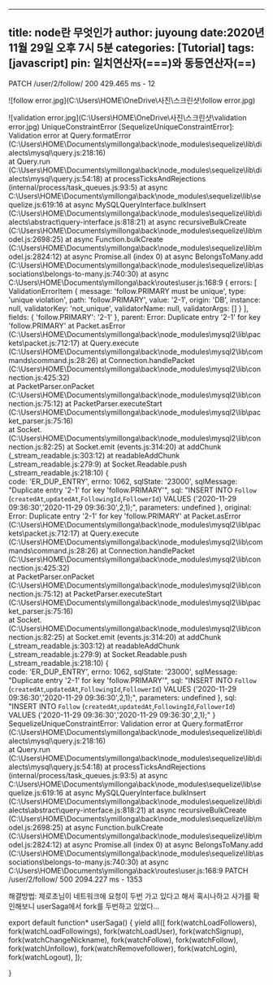 ----
title: node란 무엇인가
author: juyoung
date:2020년 11월 29일 오후 7시 5분
categories: [Tutorial]
tags: [javascript]
pin: 일치연산자(===)와 동등연산자(==)
---
PATCH /user/2/follow/ 200 429.465 ms - 12

![follow error.jpg](C:\Users\HOME\OneDrive\사진\스크린샷\follow error.jpg)

![validation error.jpg](C:\Users\HOME\OneDrive\사진\스크린샷\validation error.jpg)
UniqueConstraintError [SequelizeUniqueConstraintError]: Validation error
    at Query.formatError (C:\Users\HOME\Documents\ymillonga\back\node_modules\sequelize\lib\dialects\mysql\query.js:218:16)   
    at Query.run (C:\Users\HOME\Documents\ymillonga\back\node_modules\sequelize\lib\dialects\mysql\query.js:54:18)
    at processTicksAndRejections (internal/process/task_queues.js:93:5)
    at async C:\Users\HOME\Documents\ymillonga\back\node_modules\sequelize\lib\sequelize.js:619:16
    at async MySQLQueryInterface.bulkInsert (C:\Users\HOME\Documents\ymillonga\back\node_modules\sequelize\lib\dialects\abstract\query-interface.js:818:21)
    at async recursiveBulkCreate (C:\Users\HOME\Documents\ymillonga\back\node_modules\sequelize\lib\model.js:2698:25)
    at async Function.bulkCreate (C:\Users\HOME\Documents\ymillonga\back\node_modules\sequelize\lib\model.js:2824:12)
    at async Promise.all (index 0)
    at async BelongsToMany.add (C:\Users\HOME\Documents\ymillonga\back\node_modules\sequelize\lib\associations\belongs-to-many.js:740:30)
    at async C:\Users\HOME\Documents\ymillonga\back\routes\user.js:168:9 {
  errors: [
    ValidationErrorItem {
      message: 'follow.PRIMARY must be unique',
      type: 'unique violation',
      path: 'follow.PRIMARY',
      value: '2-1',
      origin: 'DB',
      instance: null,
      validatorKey: 'not_unique',
      validatorName: null,
      validatorArgs: []
    }
  ],
  fields: { 'follow.PRIMARY': '2-1' },
  parent: Error: Duplicate entry '2-1' for key 'follow.PRIMARY'      at Packet.asError (C:\Users\HOME\Documents\ymillonga\back\node_modules\mysql2\lib\packets\packet.js:712:17)
      at Query.execute (C:\Users\HOME\Documents\ymillonga\back\node_modules\mysql2\lib\commands\command.js:28:26)
      at Connection.handlePacket (C:\Users\HOME\Documents\ymillonga\back\node_modules\mysql2\lib\connection.js:425:32)        
      at PacketParser.onPacket (C:\Users\HOME\Documents\ymillonga\back\node_modules\mysql2\lib\connection.js:75:12)
      at PacketParser.executeStart (C:\Users\HOME\Documents\ymillonga\back\node_modules\mysql2\lib\packet_parser.js:75:16)    
      at Socket.<anonymous> (C:\Users\HOME\Documents\ymillonga\back\node_modules\mysql2\lib\connection.js:82:25)
      at Socket.emit (events.js:314:20)
      at addChunk (_stream_readable.js:303:12)
      at readableAddChunk (_stream_readable.js:279:9)
      at Socket.Readable.push (_stream_readable.js:218:10) {   
    code: 'ER_DUP_ENTRY',
    errno: 1062,
    sqlState: '23000',
    sqlMessage: "Duplicate entry '2-1' for key 'follow.PRIMARY'",
    sql: "INSERT INTO `Follow` (`createdAt`,`updatedAt`,`FollowingId`,`FollowerId`) VALUES ('2020-11-29 09:36:30','2020-11-29 
09:36:30',2,1);",
    parameters: undefined
  },
  original: Error: Duplicate entry '2-1' for key 'follow.PRIMARY'
      at Packet.asError (C:\Users\HOME\Documents\ymillonga\back\node_modules\mysql2\lib\packets\packet.js:712:17)
      at Query.execute (C:\Users\HOME\Documents\ymillonga\back\node_modules\mysql2\lib\commands\command.js:28:26)
      at Connection.handlePacket (C:\Users\HOME\Documents\ymillonga\back\node_modules\mysql2\lib\connection.js:425:32)        
      at PacketParser.onPacket (C:\Users\HOME\Documents\ymillonga\back\node_modules\mysql2\lib\connection.js:75:12)
      at PacketParser.executeStart (C:\Users\HOME\Documents\ymillonga\back\node_modules\mysql2\lib\packet_parser.js:75:16)    
      at Socket.<anonymous> (C:\Users\HOME\Documents\ymillonga\back\node_modules\mysql2\lib\connection.js:82:25)
      at Socket.emit (events.js:314:20)
      at addChunk (_stream_readable.js:303:12)
      at readableAddChunk (_stream_readable.js:279:9)
      at Socket.Readable.push (_stream_readable.js:218:10) {   
    code: 'ER_DUP_ENTRY',
    errno: 1062,
    sqlState: '23000',
    sqlMessage: "Duplicate entry '2-1' for key 'follow.PRIMARY'",
    sql: "INSERT INTO `Follow` (`createdAt`,`updatedAt`,`FollowingId`,`FollowerId`) VALUES ('2020-11-29 09:36:30','2020-11-29 
09:36:30',2,1);",
    parameters: undefined
  },
  sql: "INSERT INTO `Follow` (`createdAt`,`updatedAt`,`FollowingId`,`FollowerId`) VALUES ('2020-11-29 09:36:30','2020-11-29 09:36:30',2,1);"
}
SequelizeUniqueConstraintError: Validation error
    at Query.formatError (C:\Users\HOME\Documents\ymillonga\back\node_modules\sequelize\lib\dialects\mysql\query.js:218:16)   
    at Query.run (C:\Users\HOME\Documents\ymillonga\back\node_modules\sequelize\lib\dialects\mysql\query.js:54:18)
    at processTicksAndRejections (internal/process/task_queues.js:93:5)
    at async C:\Users\HOME\Documents\ymillonga\back\node_modules\sequelize\lib\sequelize.js:619:16
    at async MySQLQueryInterface.bulkInsert (C:\Users\HOME\Documents\ymillonga\back\node_modules\sequelize\lib\dialects\abstract\query-interface.js:818:21)
    at async recursiveBulkCreate (C:\Users\HOME\Documents\ymillonga\back\node_modules\sequelize\lib\model.js:2698:25)
    at async Function.bulkCreate (C:\Users\HOME\Documents\ymillonga\back\node_modules\sequelize\lib\model.js:2824:12)
    at async Promise.all (index 0)
    at async BelongsToMany.add (C:\Users\HOME\Documents\ymillonga\back\node_modules\sequelize\lib\associations\belongs-to-many.js:740:30)
    at async C:\Users\HOME\Documents\ymillonga\back\routes\user.js:168:9
PATCH /user/2/follow/ 500 2094.227 ms - 1353


해결방법:
제로초님이 네트워크에 요청이 두번 가고 있다고 해서 혹시나하고 사가를 확인해보니
userSaga에서 fork를 두번하고 있었다...

export default function* userSaga() {
    yield all([
        fork(watchLoadFollowers),
        fork(watchLoadFollowings),
        fork(watchLoadUser),
        fork(watchSignup),
        fork(watchChangeNickname),
        fork(watchFollow),
		 fork(watchFollow),
        fork(watchUnfollow),
        fork(watchRemovefollower),
        fork(watchLogin),
        fork(watchLogout),
    ]);

}
